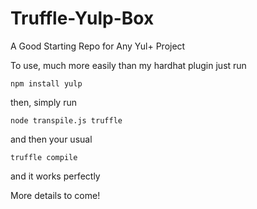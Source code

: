 # Truffle-Yulp-Box
A Good Starting Repo for Any Yul+ Project

To use, much more easily than my hardhat plugin just run

```
npm install yulp
```

then, simply run

```
node transpile.js truffle
```

and then your usual

```
truffle compile
```

and it works perfectly

More details to come!
